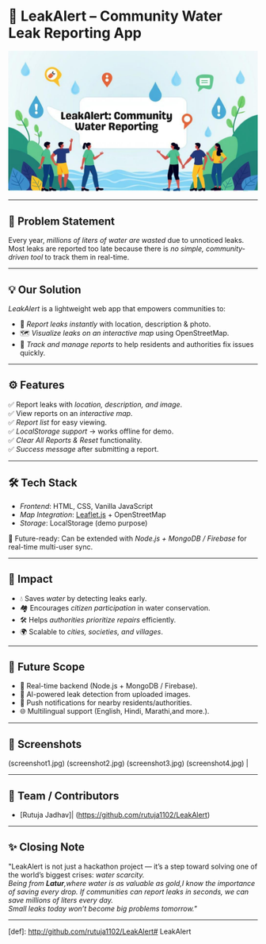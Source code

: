 # 🚰 LeakAlert – Community Water Leak Reporting App  

![LeakAlert Banner](assets/Banner%20-%20LeakAlert%20Community%20Water%20Reporting.png)  

---

## 📌 Problem Statement  
Every year, *millions of liters of water are wasted* due to unnoticed leaks.  
Most leaks are reported too late because there is *no simple, community-driven tool* to track them in real-time.  

---

## 💡 Our Solution  
*LeakAlert* is a lightweight web app that empowers communities to:  
- 📍 *Report leaks instantly* with location, description & photo.  
- 🗺 *Visualize leaks on an interactive map* using OpenStreetMap.  
- 📝 *Track and manage reports* to help residents and authorities fix issues quickly.  

---

## ⚙ Features  
✅ Report leaks with *location, description, and image*.  
✅ View reports on an *interactive map*.  
✅ *Report list* for easy viewing.  
✅ *LocalStorage support* → works offline for demo.  
✅ *Clear All Reports & Reset* functionality.  
✅ *Success message* after submitting a report.  

---

## 🛠 Tech Stack  
- *Frontend*: HTML, CSS, Vanilla JavaScript  
- *Map Integration*: [Leaflet.js](https://leafletjs.com/) + OpenStreetMap  
- *Storage*: LocalStorage (demo purpose)  

🚀 Future-ready: Can be extended with *Node.js + MongoDB / Firebase* for real-time multi-user sync.  

---

## 🎯 Impact  
- 💧 Saves *water* by detecting leaks early.  
- 🏘 Encourages *citizen participation* in water conservation.  
- 🛠 Helps *authorities prioritize repairs* efficiently.  
- 🌍 Scalable to *cities, societies, and villages*.  

---

## 🚀 Future Scope  
- 🔄 Real-time backend (Node.js + MongoDB / Firebase).  
- 🤖 AI-powered leak detection from uploaded images.  
- 🔔 Push notifications for nearby residents/authorities.  
- 🌐 Multilingual support (English, Hindi, Marathi,and more.).  

---
## 📸 Screenshots  
(screenshot1.jpg) 
(screenshot2.jpg) 
(screenshot3.jpg) 
(screenshot4.jpg) |

---

## 👥 Team / Contributors  
- [Rutuja Jadhav]| (https://github.com/rutuja1102/LeakAlert) 

---

## ✨ Closing Note  
"LeakAlert is not just a hackathon project — it’s a step toward solving one of the world’s biggest crises: **water scarcity*.  
Being from **Latur**,where water is as valuable as gold,I know the importance of saving every drop.
If communities can report leaks in seconds, we can save millions of liters every day.  
Small leaks today won’t become big problems tomorrow."*  

---

[def]: http://github.com/rutuja1102/LeakAlert# LeakAlert
